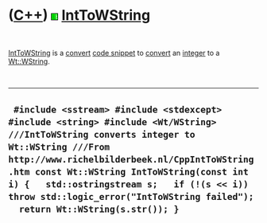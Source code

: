 



 

 

 

 

 

([C++](Cpp.htm)) ![Wt](PicWt.png) [IntToWString](CppIntToWString.htm)
=====================================================================

 

[IntToWString](CppIntToWString.htm) is a [convert](CppConvert.htm) [code
snippet](CppCodeSnippets.htm) to [convert](CppConvert.htm) an
[integer](CppInt.htm) to a [Wt::WString](CppWString.htm).

 

  -----------------------------------------------------------------------------------------------------------------------------------------------------------------------------------------------------------------------------------------------------------------------------------------------------------------------------------------------------------------------
  ` #include <sstream> #include <stdexcept> #include <string> #include <Wt/WString>  ///IntToWString converts integer to Wt::WString ///From http://www.richelbilderbeek.nl/CppIntToWString.htm const Wt::WString IntToWString(const int i) {   std::ostringstream s;   if (!(s << i)) throw std::logic_error("IntToWString failed");   return Wt::WString(s.str()); }`
  -----------------------------------------------------------------------------------------------------------------------------------------------------------------------------------------------------------------------------------------------------------------------------------------------------------------------------------------------------------------------

 

 

 

 

 





 



